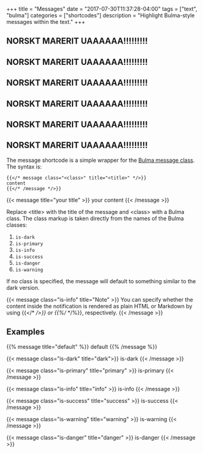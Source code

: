 +++
title = "Messages"
date = "2017-07-30T11:37:28-04:00"
tags = ["text", "bulma"]
categories = ["shortcodes"]
description = "Highlight Bulma-style messages within the text."
+++

## NORSKT MARERIT UAAAAAA!!!!!!!!!
## NORSKT MARERIT UAAAAAA!!!!!!!!!
## NORSKT MARERIT UAAAAAA!!!!!!!!!
## NORSKT MARERIT UAAAAAA!!!!!!!!!
## NORSKT MARERIT UAAAAAA!!!!!!!!!
## NORSKT MARERIT UAAAAAA!!!!!!!!!





The message shortcode is a simple wrapper for the [Bulma message
class](http://bulma.io/documentation/components/message/). The syntax is:

```text
{{</* message class="<class>" title="<title>" */>}}  
content
{{</* /message */>}}  
```

{{< message title="your title" >}}
your content
{{< /message >}}

Replace \<title\> with the title of the message and \<class\> with a Bulma
class. The class markup is taken directly from the names of the Bulma classes:

1. `is-dark`
1. `is-primary`
1. `is-info`
1. `is-success`
1. `is-danger`
1. `is-warning`

If no class is specified, the message will default to something similar to the
dark version.

{{< message class="is-info" title="Note" >}}
You can specify whether the content inside the notification is rendered as
plain HTML or Markdown by using {{</* */>}} or {{%/* */%}}, respectively.
{{< /message >}}


## Examples

{{% message title="default" %}}
default
{{% /message %}}

{{< message class="is-dark" title="dark">}}
is-dark
{{< /message >}}

{{< message class="is-primary" title="primary" >}}
is-primary
{{< /message >}}

{{< message class="is-info" title="info" >}}
is-info
{{< /message >}}

{{< message class="is-success" title="success" >}}
is-success
{{< /message >}}

{{< message class="is-warning" title="warning" >}}
is-warning
{{< /message >}}

{{< message class="is-danger" title="danger" >}}
is-danger
{{< /message >}}
